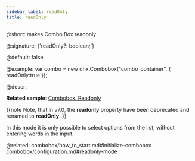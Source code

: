 ```yaml
---
sidebar_label: readOnly
title: readOnly
---          
```


@short: makes Combo Box readonly

@signature: {'readOnly?: boolean;'}

@default: false

@example: 
var combo = new dhx.Combobox("combo_container", { 
    readOnly:true
});


@descr: 

**Related sample**: [Combobox. Readonly](https://snippet.dhtmlx.com/igjsuf7y)

{{note Note, that in v7.0, the **readonly** property have been deprecated and renamed to **readOnly**. }}

In this mode it is only possible to select options from the list, without entering words in the input.

@related: combobox/how_to_start.md#initialize-combobox
combobox/configuration.md#readonly-mode



